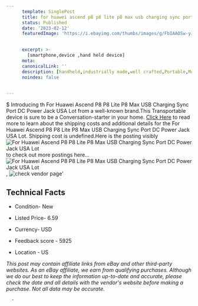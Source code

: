 ```yaml
---
      template: SinglePost
      title: for huawei ascend p8 p8 lite p8 max usb charging sync port dc power jack usa lot
      status: Published
      date: '2023-02-12'
      featuredImage: 'https://i.ebayimg.com/thumbs/images/g/FbIAAOSw-yJcBh5B/s-l225.jpg'
       

      excerpt: >-
        [smartphone,device ,hand held device]
      meta:
      canonicalLink: ''
      description: [handheld,industrially made,well crafted,Portable,Mobile,Compact,Convenient,Lightweight,Maneuverable,Man-portable,Miniature,Carriable,Hand-held,Light,Holdable,Transportable,Mobile device,Pocket-sized,On-the-go,Wireless,Cordless,Compact size,Convenient size, smartphone,device ,hand held device]
      noindex: false
      

---
```

$
      Introducing th For Huawei Ascend P8 P8 Lite P8 Max USB Charging Sync Port DC Power Jack USA Lot from a well-known brand.This Transportable device  is sure to be a Conversation-starter in your home. [Click Here](https://www.ebay.com/itm/302983039140?hash=item468b3248a4%3Ag%3AFbIAAOSw-yJcBh5B&mkevt=1&mkcid=1&mkrid=711-53200-19255-0&campid=%253CePNCampaignId%253E&customid=%253CreferenceId%253E&toolid=10049) to read more to learn about the shipping costs and additional details for the For Huawei Ascend P8 P8 Lite P8 Max USB Charging Sync Port DC Power Jack USA Lot. Shipping cost is undefined.Here is the posting visibly ![For Huawei Ascend P8 P8 Lite P8 Max USB Charging Sync Port DC Power Jack USA Lot](https://i.ebayimg.com/thumbs/images/g/FbIAAOSw-yJcBh5B/s-l225.jpg) to check out more postings here... ![For Huawei Ascend P8 P8 Lite P8 Max USB Charging Sync Port DC Power Jack USA Lot](https://i.ebayimg.com/images/g/FbIAAOSw-yJcBh5B/s-l1200.jpg), ![check vendor page](https://origin-galleryplus.ebayimg.com/ws/web/302983039140_2_0_1/225x225.jpg,https://origin-galleryplus.ebayimg.com/ws/web/302983039140_3_0_1/225x225.jpg,https://origin-galleryplus.ebayimg.com/ws/web/302983039140_4_0_1/225x225.jpg,https://origin-galleryplus.ebayimg.com/ws/web/302983039140_5_0_1/225x225.jpg,https://origin-galleryplus.ebayimg.com/ws/web/302983039140_6_0_1/225x225.jpg)'

      

 ## Technical Facts 



     
      

 - Condition- New 


      

 - Listed Price- 6.59 


      

 - Currency- USD 


      

 - Feedback score - 5925 


      

 - Location - US 


      
      

 *_This post may contain affiliate links from eBay and other third-party websites. As an eBay affiliate, we earn from qualifying purchases. Although we do our best to keep the information up-to-date and accurate, please check the date and all details with the vendor's website before making a purchase. Not all data may be accurate._*




      -
